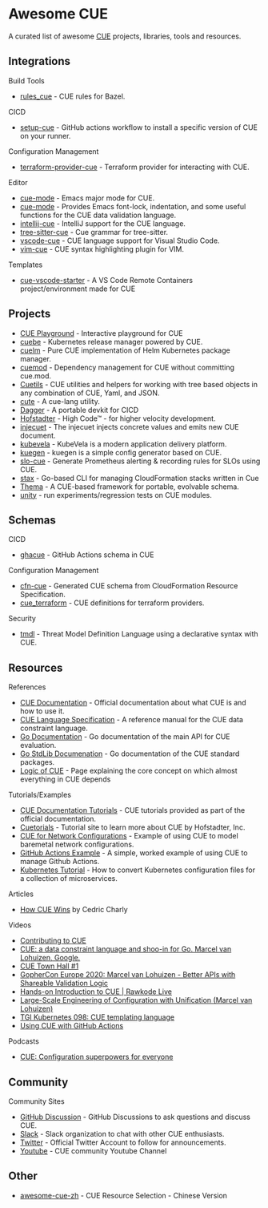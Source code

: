 # Awesome CUE

A curated list of awesome [CUE](https://cuelang.org/) projects, libraries, tools and resources.

## Integrations

Build Tools

* [rules_cue](https://github.com/tnarg/rules_cue) - CUE rules for Bazel.

CICD

* [setup-cue](https://github.com/cue-lang/setup-cue) - GitHub actions workflow to install a specific version of CUE on your runner.

Configuration Management

* [terraform-provider-cue](https://github.com/xinau/terraform-provider-cue) - Terraform provider for interacting with CUE.

Editor

* [cue-mode](https://github.com/jdbaldry/cue-mode) -  Emacs major mode for CUE.
* [cue-mode](https://github.com/russell/cue-mode) - Provides Emacs font-lock, indentation, and some useful functions for the CUE data validation language.
* [intellij-cue](https://github.com/monogon-dev/intellij-cue) - IntelliJ support for the CUE language.
* [tree-sitter-cue](https://github.com/eonpatapon/tree-sitter-cue) -  Cue grammar for tree-sitter.
* [vscode-cue](https://github.com/cue-sh/vscode-cue) - CUE language support for Visual Studio Code.
* [vim-cue](https://github.com/jjo/vim-cue) - CUE syntax highlighting plugin for VIM.

Templates

* [cue-vscode-starter](https://github.com/golem-ai/cue-vscode-starter) - A VS Code Remote Containers project/environment made for CUE

## Projects

* [CUE Playground](https://cuelang.org/play/#cue@export@cue) - Interactive playground for CUE
* [cuebe](https://github.com/loft-orbital/cuebe) - Kubernetes release manager powered by CUE.
* [cuelm](https://github.com/hofstadter-io/cuelm) - Pure CUE implementation of Helm Kubernetes package manager.
* [cuemod](https://github.com/octohelm/cuemod) - Dependency management for CUE without committing cue.mod.
* [Cuetils](https://github.com/hofstadter-io/cuetils) - CUE utilities and helpers for working with tree based objects in any combination of CUE, Yaml, and JSON.
* [cute](https://github.com/yujinyan/cute) -  A cue-lang utility.
* [Dagger](https://dagger.io/) - A portable devkit for CICD
* [Hofstadter](https://www.hofstadter.io/) - High Code™ - for higher velocity development.
* [injecuet](https://github.com/aereal/injecuet) - The injecuet injects concrete values and emits new CUE document.
* [kubevela](https://github.com/oam-dev/kubevela) - KubeVela is a modern application delivery platform.
* [kuegen](https://github.com/errordeveloper/kuegen) - kuegen is a simple config generator based on CUE.
* [slo-cue](https://github.com/cbrgm/slo-cue) - Generate Prometheus alerting & recording rules for SLOs using CUE.
* [stax](https://github.com/cue-sh/stax) - Go-based CLI for managing CloudFormation stacks written in Cue
* [Thema](https://github.com/grafana/thema) - A CUE-based framework for portable, evolvable schema.
* [unity](https://github.com/cue-lang/unity) - run experiments/regression tests on CUE modules.

<!-- * [c8s](https://github.com/hofstadter-io/c8s) - Cuelang powered Kubernetes package manager. -->
<!-- * [systool](https://github.com/hdonnay/systool) - A proof of concept for using cue to generate shell scripts. -->

## Schemas

CICD

* [ghacue](https://github.com/hofstadter-io/ghacue) - GitHub Actions schema in CUE

<!-- * [cue-ansible](https://github.com/adieu/cue-ansible) - Write Ansible Playbooks in CUE -->

Configuration Management

* [cfn-cue](https://github.com/cue-sh/cfn-cue) - Generated CUE schema from CloudFormation Resource Specification.
* [cue_terraform](https://github.com/tnarg/cue_terraform) -  CUE definitions for terraform providers.

Security

* [tmdl](https://github.com/abhaybhargav/tmdl) - Threat Model Definition Language using a declarative syntax with CUE. 

## Resources

References

* [CUE Documentation](https://cuelang.org/docs/) - Official documentation about what CUE is and how to use it.
* [CUE Language Specification](https://cuelang.org/docs/references/spec/) - A reference manual for the CUE data constraint language.
* [Go Documentation](https://pkg.go.dev/cuelang.org/go/cue) - Go documentation of the main API for CUE evaluation.
* [Go StdLib Documenation](https://pkg.go.dev/cuelang.org/go/pkg) - Go documentation of the CUE standard packages. 
* [Logic of CUE](https://cuelang.org/docs/concepts/logic/) - Page explaining the core concept on which almost everything in CUE depends

Tutorials/Examples

* [CUE Documentation Tutorials](https://cuelang.org/docs/tutorials/) - CUE tutorials provided as part of the official documentation.
* [Cuetorials](https://cuetorials.com/) - Tutorial site to learn more about CUE by Hofstadter, Inc.
* [CUE for Network Configurations](https://github.com/networkop/cue-networking) - Example of using CUE to model baremetal network configurations.
* [GitHub Actions Example](https://github.com/cue-lang/github-actions-example) -  A simple, worked example of using CUE to manage Github Actions.
* [Kubernetes Tutorial](https://github.com/cue-lang/cue/blob/v0.4.1/doc/tutorial/kubernetes/README.md) - How to convert Kubernetes configuration files for a collection of microservices.

<!-- * [cue-examples](https://github.com/hofstadter-io/cue-examples) - Random examples demonstrating cuelang -->
<!-- * [automata](https://github.com/uhthomas/automata) - Monorepo for Starjunk and subsidiaries -->

Articles

* [How CUE Wins](https://blog.cedriccharly.com/post/20210523-how-cue-wins/) by Cedric Charly
<!-- * [The Configuration Complexity Curse](https://blog.cedriccharly.com/post/20191109-the-configuration-complexity-curse/) -->
<!-- * [Automating the CUE workflow with Tilt](https://garethr.dev/2019/04/automating-the-cue-workflow-with-tilt/) -->
<!-- * [Testing Cue Configuration with Open Policy Agent](https://garethr.dev/2019/04/testing-cue-configuration-with-open-policy-agent/) -->
<!-- * [Configuring Kubernetes with CUE](https://garethr.dev/2019/04/configuring-kubernetes-with-cue/) -->
<!-- * [Validating Cue Kubernetes Configuration with Kubeval](https://garethr.dev/2019/04/validating-cue-kubernetes-configuration-with-kubeval/) -->


Videos

* [Contributing to CUE](https://www.youtube.com/watch?v=_vxoYVYbwf8)
* [CUE: a data constraint language and shoo-in for Go. Marcel van Lohuizen, Google.](https://www.youtube.com/watch?v=b3fhA12KS48)
* [CUE Town Hall #1](https://www.youtube.com/watch?v=Qp1F4AoSmxc)
* [GopherCon Europe 2020: Marcel van Lohuizen - Better APIs with Shareable Validation Logic](https://www.youtube.com/watch?v=IRNluM2B4p8)
* [Hands-on Introduction to CUE | Rawkode Live](https://www.youtube.com/watch?v=fR_yApIf6jU)
* [Large-Scale Engineering of Configuration with Unification (Marcel van Lohuizen)](https://www.youtube.com/watch?v=jSRXobu1jHk)
* [TGI Kubernetes 098: CUE templating language](https://www.youtube.com/watch?v=pyfU_ne-kOc)
* [Using CUE with GitHub Actions](https://www.youtube.com/watch?v=Ey3ca0K2h2U)

Podcasts

* [CUE: Configuration superpowers for everyone](https://changelog.com/gotime/163)

<!-- * [Scuemata: A Framework for Evolvable, Composable Data Schema (Sam Boyer)](https://www.youtube.com/watch?v=PpoS_ThntEM) -->

## Community

Community Sites

* [GitHub Discussion](github.com/cue-lang/cue/discussions) - GitHub Discussions to ask questions and discuss CUE.
* [Slack](https://cuelang.slack.com) - Slack organization to chat with other CUE enthusiasts.
* [Twitter](https://twitter.com/cue_lang) - Official Twitter Account to follow for announcements.
* [Youtube](https://www.youtube.com/channel/UCZ0I6tZzFxN15H2SaclJA9A) - CUE community Youtube Channel

## Other

* [awesome-cue-zh](https://github.com/chai2010/awesome-cue-zh) - CUE Resource Selection - Chinese Version
